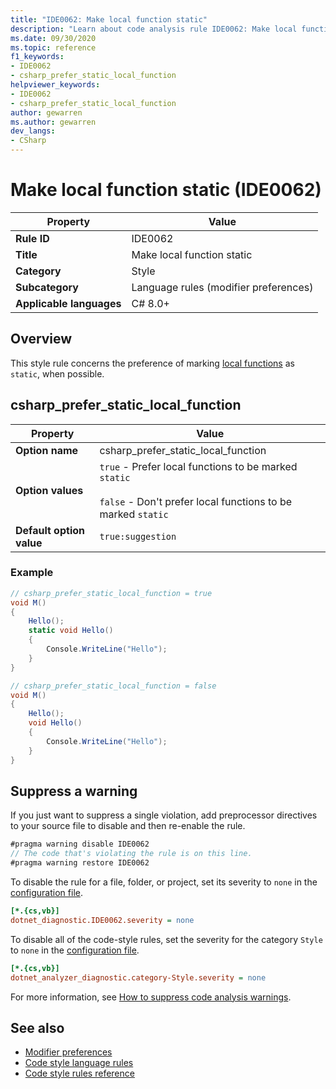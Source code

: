 ```yaml
---
title: "IDE0062: Make local function static"
description: "Learn about code analysis rule IDE0062: Make local function static"
ms.date: 09/30/2020
ms.topic: reference
f1_keywords:
- IDE0062
- csharp_prefer_static_local_function
helpviewer_keywords:
- IDE0062
- csharp_prefer_static_local_function
author: gewarren
ms.author: gewarren
dev_langs:
- CSharp
---
```

# Make local function static (IDE0062)

|Property|Value|
|-|-|
| **Rule ID** | IDE0062 |
| **Title** | Make local function static |
| **Category** | Style |
| **Subcategory** | Language rules (modifier preferences) |
| **Applicable languages** | C# 8.0+ |

## Overview

This style rule concerns the preference of marking [local functions](../../../csharp/programming-guide/classes-and-structs/local-functions.md) as `static`, when possible.

## csharp_prefer_static_local_function

|Property|Value|
|-|-|
| **Option name** | csharp_prefer_static_local_function |
| **Option values** | `true` - Prefer local functions to be marked `static`<br /><br />`false` - Don't prefer local functions to be marked `static` |
| **Default option value** | `true:suggestion` |

### Example

```csharp
// csharp_prefer_static_local_function = true
void M()
{
    Hello();
    static void Hello()
    {
        Console.WriteLine("Hello");
    }
}

// csharp_prefer_static_local_function = false
void M()
{
    Hello();
    void Hello()
    {
        Console.WriteLine("Hello");
    }
}
```

## Suppress a warning

If you just want to suppress a single violation, add preprocessor directives to your source file to disable and then re-enable the rule.

```csharp
#pragma warning disable IDE0062
// The code that's violating the rule is on this line.
#pragma warning restore IDE0062
```

To disable the rule for a file, folder, or project, set its severity to `none` in the [configuration file](../configuration-files.md).

```ini
[*.{cs,vb}]
dotnet_diagnostic.IDE0062.severity = none
```

To disable all of the code-style rules, set the severity for the category `Style` to `none` in the [configuration file](../configuration-files.md).

```ini
[*.{cs,vb}]
dotnet_analyzer_diagnostic.category-Style.severity = none
```

For more information, see [How to suppress code analysis warnings](../suppress-warnings.md).

## See also

- [Modifier preferences](modifier-preferences.md)
- [Code style language rules](language-rules.md)
- [Code style rules reference](index.md)
